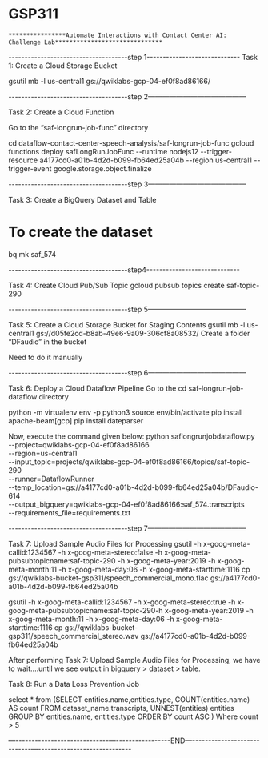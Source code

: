# GSP311


	****************Automate Interactions with Contact Center AI: Challenge Lab******************************
              

-------------------------------------step 1-----------------------------
Task 1: Create a Cloud Storage Bucket


gsutil mb -l us-central1 gs://qwiklabs-gcp-04-ef0f8ad86166/

-------------------------------------step 2——————————————


Task 2: Create a Cloud Function


Go to the “saf-longrun-job-func” directory

cd dataflow-contact-center-speech-analysis/saf-longrun-job-func
gcloud functions deploy safLongRunJobFunc --runtime nodejs12 --trigger-resource a4177cd0-a01b-4d2d-b099-fb64ed25a04b --region us-central1 --trigger-event google.storage.object.finalize




 -------------------------------------step 3——————————————


Task 3: Create a BigQuery Dataset and Table
# To create the dataset
bq mk saf_574



 -------------------------------------step4-----------------------------


Task 4: Create Cloud Pub/Sub Topic
gcloud pubsub topics create saf-topic-290


 -------------------------------------step 5——————————————


Task 5: Create a Cloud Storage Bucket for Staging Contents
gsutil mb -l us-central1 gs://d05fe2cd-b8ab-49e6-9a09-306cf8a08532/
Create a folder “DFaudio” in the bucket

Need to do it manually

 -------------------------------------step 6——————————————


Task 6: Deploy a Cloud Dataflow Pipeline
Go to the cd saf-longrun-job-dataflow directory


python -m virtualenv env -p python3
source env/bin/activate
pip install apache-beam[gcp]
pip install dateparser


Now, execute the command given below:
python saflongrunjobdataflow.py \
--project=qwiklabs-gcp-04-ef0f8ad86166\
--region=us-central1\
--input_topic=projects/qwiklabs-gcp-04-ef0f8ad86166/topics/saf-topic-290\
--runner=DataflowRunner \
--temp_location=gs://a4177cd0-a01b-4d2d-b099-fb64ed25a04b/DFaudio-614\
--output_bigquery=qwiklabs-gcp-04-ef0f8ad86166:saf_574.transcripts \
--requirements_file=requirements.txt



 -------------------------------------step 7——————————————


Task 7: Upload Sample Audio Files for Processing
gsutil -h x-goog-meta-callid:1234567 -h x-goog-meta-stereo:false -h x-goog-meta-pubsubtopicname:saf-topic-290 -h x-goog-meta-year:2019 -h x-goog-meta-month:11 -h x-goog-meta-day:06 -h x-goog-meta-starttime:1116 cp gs://qwiklabs-bucket-gsp311/speech_commercial_mono.flac gs://a4177cd0-a01b-4d2d-b099-fb64ed25a04b


gsutil -h x-goog-meta-callid:1234567 -h x-goog-meta-stereo:true -h x-goog-meta-pubsubtopicname:saf-topic-290-h x-goog-meta-year:2019 -h x-goog-meta-month:11 -h x-goog-meta-day:06 -h x-goog-meta-starttime:1116 cp gs://qwiklabs-bucket-gsp311/speech_commercial_stereo.wav gs://a4177cd0-a01b-4d2d-b099-fb64ed25a04b


After performing Task 7: Upload Sample Audio Files for Processing, we have to wait....until we see output in bigquery > dataset > table.





Task 8: Run a Data Loss Prevention Job



select * from (SELECT entities.name,entities.type, COUNT(entities.name) AS count FROM dataset_name.transcripts, UNNEST(entities) entities GROUP BY entities.name, entities.type ORDER BY count ASC ) Where count > 5





—-----------------------------—-----------------END—----------------------------—-----------------------------
